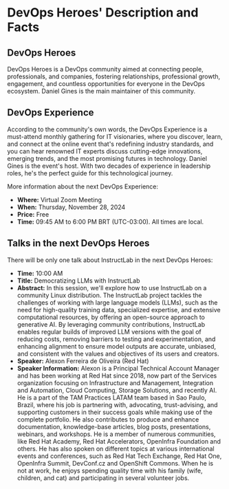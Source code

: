 # DevOps Heroes' Description and Facts #

## DevOps Heroes ##

DevOps Heroes is a DevOps community aimed at connecting people, professionals, and companies, fostering relationships, professional growth, engagement, and countless opportunities for everyone in the DevOps ecosystem. Daniel Gines is the main maintainer of this community.

## DevOps Experience ##

According to the community's own words, the DevOps Experience is a must-attend monthly gathering for IT visionaries, where you discover, learn, and connect at the online event that's redefining industry standards, and you can hear renowned IT experts discuss cutting-edge innovations, emerging trends, and the most promising futures in technology. Daniel Gines is the event's host. With two decades of experience in leadership roles, he's the perfect guide for this technological journey.

More information about the next DevOps Experience:

- **Where:** Virtual Zoom Meeting
- **When:** Thursday, November 28, 2024
- **Price:** Free
- **Time:** 09:45 AM to 6:00 PM BRT (UTC-03:00). All times are local.

## Talks in the next DevOps Heroes ##

There will be only one talk about InstructLab in the next DevOps Heroes:

- **Time:** 10:00 AM
- **Title:** Democratizing LLMs with InstructLab
- **Abstract:** In this session, we'll explore how to use InstructLab on a community Linux distribution. The InstructLab project tackles the challenges of working with large language models (LLMs), such as the need for high-quality training data, specialized expertise, and extensive computational resources, by offering an open-source approach to generative AI. By leveraging community contributions, InstructLab enables regular builds of improved LLM versions with the goal of reducing costs, removing barriers to testing and experimentation, and enhancing alignment to ensure model outputs are accurate, unbiased, and consistent with the values and objectives of its users and creators.
- **Speaker:** Alexon Ferreira de Oliveira (Red Hat)
- **Speaker Information:** Alexon is a Principal Technical Account Manager and has been working at Red Hat since 2018, now part of the Services organization focusing on Infrastructure and Management, Integration and Automation, Cloud Computing, Storage Solutions, and recently AI. He is a part of the TAM Practices LATAM team based in Sao Paulo, Brazil, where his job is partnering with, advocating, trust-advising, and supporting customers in their success goals while making use of the complete portfolio. He also contributes to produce and enhance documentation, knowledge-base articles, blog posts, presentations, webinars, and workshops. He is a member of numerous communities, like Red Hat Academy, Red Hat Accelerators, OpenInfra Foundation and others. He has also spoken on different topics at various international events and conferences, such as Red Hat Tech Exchange, Red Hat One, OpenInfra Summit, DevConf.cz and OpenShift Commons. When he is not at work, he enjoys spending quality time with his family (wife, children, and cat) and participating in several volunteer jobs.
